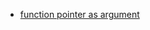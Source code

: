 - [function pointer as argument](https://www.javatpoint.com/function-pointer-as-argument-in-c#:~:text=We%20cannot%20pass%20the%20function,holds%20the%20address%20of%20arguments.)